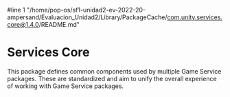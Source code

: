 #line 1 "/home/pop-os/sf1-unidad2-ev-2022-20-ampersand/Evaluacion_Unidad2/Library/PackageCache/com.unity.services.core@1.4.0/README.md"
# Services Core
This package defines common components used by multiple Game Service packages.
These are standardized and aim to unify the overall experience of working with Game Service packages.
